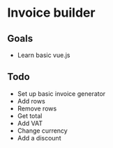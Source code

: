 # Invoice builder

## Goals

* Learn basic vue.js

## Todo

* Set up basic invoice generator
* Add rows
* Remove rows
* Get total
* Add VAT
* Change currency
* Add a discount

